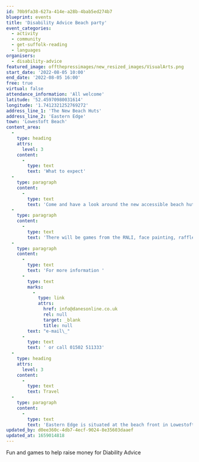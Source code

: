 ```yaml
---
id: 70b9fa38-627a-414e-a28b-4bab5ed274b7
blueprint: events
title: 'Disability Advice Beach party'
event_categories:
  - activity
  - community
  - get-suffolk-reading
  - languages
organisers:
  - disability-advice
featured_image: offthepressimages/new_resized_images/VisualArts.png
start_date: '2022-08-05 10:00'
end_date: '2022-08-05 16:00'
free: true
virtual: false
attendance_information: 'All welcome'
latitude: '52.45970980031614'
longitude: '1.7412321252769272'
address_line_1: 'The New Beach Huts'
address_line_2: 'Eastern Edge'
town: 'Lowestoft Beach'
content_area:
  -
    type: heading
    attrs:
      level: 3
    content:
      -
        type: text
        text: 'What to expect'
  -
    type: paragraph
    content:
      -
        type: text
        text: 'Come and have a look around the new accessible beach huts and help raise funds for Disability Advice.'
  -
    type: paragraph
    content:
      -
        type: text
        text: 'There will be games from the RNLI, face painting, raffle prizes, tombola, cake sale and games from Everyone Active.'
  -
    type: paragraph
    content:
      -
        type: text
        text: 'For more information '
      -
        type: text
        marks:
          -
            type: link
            attrs:
              href: info@danesonline.co.uk
              rel: null
              target: _blank
              title: null
        text: "e-mail\_"
      -
        type: text
        text: ' or call 01502 511333'
  -
    type: heading
    attrs:
      level: 3
    content:
      -
        type: text
        text: Travel
  -
    type: paragraph
    content:
      -
        type: text
        text: 'Eastern Edge is situated at the beach front in Lowestoft. Lowestoft beach front is serviced by the bus routes: 99 Coastal Clipper, X2 Coastlink, X21 Coastlink. There is also a train station in Lowestoft which is a 26-minute walk from the beach huts. The nearest car park is Pakefield Road Car Park, a 4-minute walk from the beach huts.'
updated_by: d0ee360c-4db7-4ecf-9024-8e35603daaef
updated_at: 1659014818
---
```

Fun and games to help raise money for Diability Advice